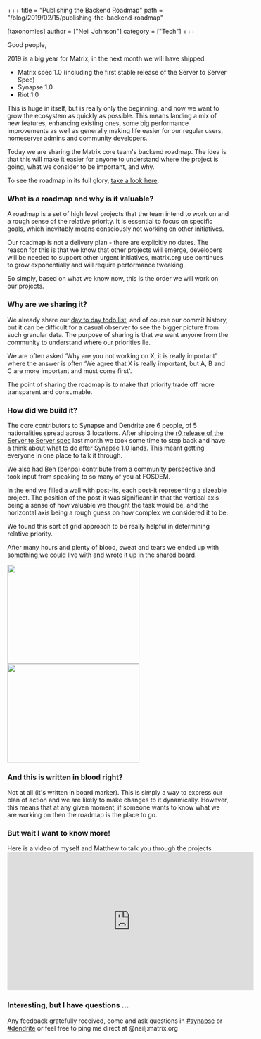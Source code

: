 +++
title = "Publishing the Backend Roadmap"
path = "/blog/2019/02/15/publishing-the-backend-roadmap"

[taxonomies]
author = ["Neil Johnson"]
category = ["Tech"]
+++

Good people, 


2019 is a big year for Matrix, in the next month we will have shipped:

<ul>
 	<li style="font-weight: 400;">Matrix spec 1.0 (including the first stable release of the Server to Server Spec)
</li>
 	<li style="font-weight: 400;">Synapse 1.0
</li>
 	<li style="font-weight: 400;">Riot 1.0
</li>
</ul>
This is huge in itself, but is really only the beginning, and now we want to grow the ecosystem as quickly as possible. This means landing a mix of new features, enhancing existing ones, some big performance improvements as well as generally making life easier for our regular users, homeserver admins and community developers.


Today we are sharing the Matrix core team's backend roadmap. The idea is that this will make it easier for anyone to understand where the project is going, what we consider to be important, and why.


To see the roadmap in its full glory, <a href="https://github.com/orgs/matrix-org/projects/9">take a look here</a>.

<h3>What is a roadmap and why is it valuable?
</h3>
A roadmap is a set of high level projects that the team intend to work on and a rough sense of the relative priority. It is essential to focus on specific goals, which inevitably means consciously not working on other initiatives.


Our roadmap is not a delivery plan - there are explicitly no dates. The reason for this is that we know that other projects will emerge, developers will be needed to support other urgent initiatives, matrix.org use continues to grow exponentially and will require performance tweaking. 


So simply, based on what we know now, this is the order we will work on our projects.

<h3>Why are we sharing it?
</h3>
We already share our <a href="https://github.com/orgs/matrix-org/projects/8">day to day todo list</a>, and of course our commit history, but it can be difficult for a casual observer to see the bigger picture from such granular data. The purpose of sharing is that we want anyone from the community to understand where our priorities lie. 


We are often asked ‘Why are you not working on X, it is really important' where the answer is often ‘We agree that X is really important, but A, B and C are more important and must come first'. 


The point of sharing the roadmap is to make that priority trade off more transparent and consumable.

<h3>How did we build it?
</h3>
The core contributors to Synapse and Dendrite are 6 people, of 5 nationalities spread across 3 locations. After shipping the <a href="/docs/spec/server_server/r0.1.1.html">r0 release of the Server to Server spec</a> last month we took some time to step back and have a think about what to do after Synapse 1.0 lands. This meant getting everyone in one place to talk it through. 


We also had Ben (benpa) contribute from a community perspective and took input from speaking to so many of you at FOSDEM.


In the end we filled a wall with post-its, each post-it representing a sizeable project. The position of the post-it was significant in that the vertical axis being a sense of how valuable we thought the task would be, and the horizontal axis being a rough guess on how complex we considered it to be.


We found this sort of grid approach to be really helpful in determining relative priority.

After many hours and plenty of blood, sweat and tears we ended up with something we could live with and wrote it up in the <a href="https://github.com/orgs/matrix-org/projects/9">shared board</a>.


<a href="/blog/wp-content/uploads/2019/02/IMG_2247.jpg"><img class="alignnone size-medium wp-image-3996" src="/blog/wp-content/uploads/2019/02/IMG_2247-300x225.jpg" alt="" width="300" height="225" /></a><a href="/blog/wp-content/uploads/2019/02/IMG_2245.jpg"><img class="alignnone size-medium wp-image-3990" src="/blog/wp-content/uploads/2019/02/IMG_2245-300x225.jpg" alt="" width="300" height="225" /></a>
<h3>And this is written in blood right?
</h3>
Not at all (it's written in board marker). This is simply a way to express our plan of action and we are likely to make changes to it dynamically. However, this means that at any given moment, if someone wants to know what we are working on then the roadmap is the place to go.

<h3>But wait I want to know more!</h3>
Here is a video of myself and Matthew to talk you through the projects

<div class="video-container"><iframe src="https://www.youtube.com/embed/LfyQ6cNGbLk" width="560" height="315" frameBorder="0" allowFullScreen="allowfullscreen"></iframe></div>
<h3>Interesting, but I have questions ...
</h3>
Any feedback gratefully received, come and ask questions in <a href="https://matrix.to/#/#synapse:matrix.org">#synapse</a> or <a href="https://matrix.to/#/#dendrite:matrix.org">#dendrite</a> or feel free to ping me direct at @neilj:matrix.org


&nbsp;
